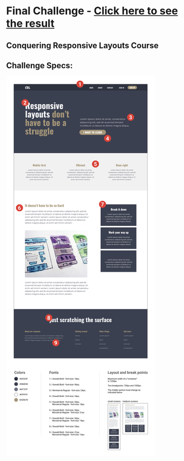 # Final Challenge -  [Click here to see the result](https://dorkatzir.github.io/Conquering-Responsive-Layouts/)
## Conquering Responsive Layouts Course 

## Challenge Specs:
![Challenge Specs](./assets/final-challenge-specs.png "Challenge Specs")